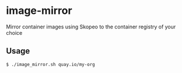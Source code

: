 # image-mirror

Mirror container images using Skopeo to the container registry of your choice

## Usage

```bash
$ ./image_mirror.sh quay.io/my-org
```